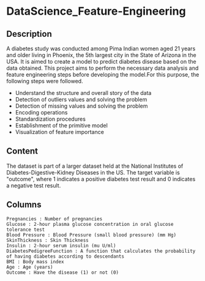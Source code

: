 # DataScience_Feature-Engineering
## Description
A diabetes study was conducted among Pima Indian women aged 21 years and older living in Phoenix, the 5th largest city in the State of Arizona in the USA. It is aimed to create a model to predict diabetes disease based on the data obtained. 
This project aims to perform the necessary data analysis and feature engineering steps before developing the model.For this purpose, the following steps were followed.
- Understand the structure and overall story of the data
- Detection of outliers values and solving the problem
- Detection of missing values and solving the problem
- Encoding operations
- Standardization procedures
- Establishment of the primitive model
- Visualization of feature importance
## Content
The dataset is part of a larger dataset held at the National Institutes of Diabetes-Digestive-Kidney Diseases in the US.  The target variable is "outcome", where 1 indicates a positive diabetes test result and 0 indicates a negative test result.
## Columns
    Pregnancies : Number of pregnancies
    Glucose : 2-hour plasma glucose concentration in oral glucose tolerance test
    Blood Pressure : Blood Pressure (small blood pressure) (mm Hg)
    SkinThickness : Skin Thickness
    Insulin : 2-hour serum insulin (mu U/ml)
    DiabetesPedigreeFunction : A function that calculates the probability of having diabetes according to descendants
    BMI : Body mass index
    Age : Age (years)
    Outcome : Have the disease (1) or not (0)


